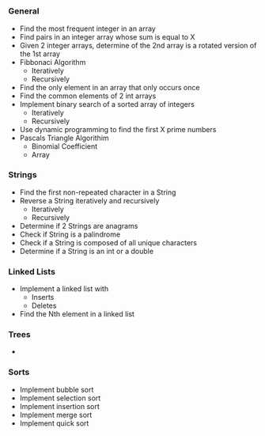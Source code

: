 # 
### General
* Find the most frequent integer in an array
* Find pairs in an integer array whose sum is equal to X
* Given 2 integer arrays, determine of the 2nd array is a rotated version of the 1st array
* Fibbonaci Algorithm
  * Iteratively
  * Recursively
* Find the only element in an array that only occurs once
* Find the common elements of 2 int arrays
* Implement binary search of a sorted array of integers
  * Iteratively
  * Recursively
* Use dynamic programming to find the first X prime numbers
* Pascals Triangle Algorithim
  * Binomial Coefficient
  * Array

### Strings
* Find the first non-repeated character in a String
* Reverse a String iteratively and recursively
  * Iteratively
  * Recursively
* Determine if 2 Strings are anagrams
* Check if String is a palindrome
* Check if a String is composed of all unique characters
* Determine if a String is an int or a double

### Linked Lists
* Implement a linked list with
  * Inserts
  * Deletes
* Find the Nth element in a linked list

### Trees
*

### Sorts
* Implement bubble sort
* Implement selection sort
* Implement insertion sort
* Implement merge sort
* Implement quick sort
